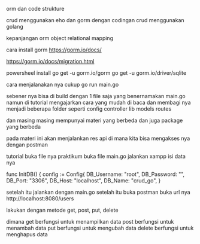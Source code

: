 orm dan code strukture

crud menggunakan eho dan gorm dengan codingan crud menggunakan golang

kepanjangan orm object relational mapping

cara install gorm
https://gorm.io/docs/

https://gorm.io/docs/migration.html

powersheel install
go get -u gorm.io/gorm
go get -u gorm.io/driver/sqlite

cara menjalanakan nya cukup go run main.go

sebener nya bisa di build dengan 1 file saja yang benernamakan main.go namun di tutorial
mengajarkan cara yang mudah di baca dan membagi nya menjadi beberapa folder
seperti
config
controller
lib
models
routes

dan masing masing mempunyai materi yang berbeda dan juga package yang berbeda

pada materi ini akan menjalankan res api di mana kita bisa mengakses nya dengan postman

tutorial
buka file nya praktikum
buka file main.go
jalankan xampp
isi data nya

func InitDB() {
config := Config{
DB_Username: "root",
DB_Password: "",
DB_Port: "3306",
DB_Host: "localhost",
DB_Name: "crud_go",
}

setelah itu jalankan dengan main.go
setelah itu buka postman
buka url nya http://localhost:8080/users

lakukan dengan metode get, post, put, delete

dimana get berfungsi untuk menampilkan data
post berfungsi untuk menambah data
put berfungsi untuk mengubah data
delete berfungsi untuk menghapus data
